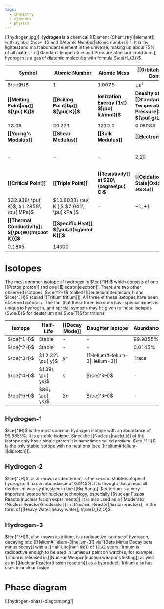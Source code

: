 ```yaml
---
tags:
  - chemistry
  - elements
  - physics
---
```

![[hydrogen.jpg]]
**Hydrogen** is a chemical [[Element (Chemistry)|element]] with symbol $\ce{H}$ and [[Atomic Number|atomic number]] $1$. It is the lightest and most abundant element in the universe, making up about $75\%$ of all matter. In [[Standard Temperature and Pressure|standard conditions]] hydrogen is a gas of diatomic molecules with formula $\ce{H_{2}}$.

| **Symbol**                                         | **Atomic Number**                            | **Atomic Mass**                              | **[[Orbitals\|Electron Config.]]**                                       | **Phase**                                                         |
| -------------------------------------------------- | -------------------------------------------- | -------------------------------------------- | ------------------------------------------------------------------------ | ----------------------------------------------------------------- |
| $\ce{H}$                                           | $1$                                          | $1.0078$                                     | $1s^1$                                                                   | gas                                                               |
| **[[Melting Point\|mp]] $[\pu{ K}]$**              | **[[Boiling Point\|bp]] $[\pu{ K}]$**        | **Ionization Energy (1st) $[\pu{ kJ/mol}]$** | **Density at [[Standard Temperature and Pressure\|STP]] $[\pu{ g/L }]$** | **Atomic Radius**                                                 |
| $13.99$                                            | $20.271$                                     | $1312.0$                                     | $0.08988$                                                                | $53\ \pu{ pm }$                                                   |
| **[[Young's Modulus]]**                            | **[[Shear Modulus]]**                        | **[[Bulk Modulus]]**                         | **[[Electronegativity]]**                                                | **Main [[Isotope\|isotopes]]**                                    |
| -                                                  | -                                            | -                                            | $2.20$                                                                   | $\ce{^1H}:99.9855\%$ $\ce{^2H}:0.0145\%$ $\ce{^3H}: \text{trace}$ |
| **[[Critical Point]]**                             | **[[Triple Point]]**                         | **[[Resistivity]] at $20\ \degree\pu{ C}$**  | **[[Oxidation State\|Oxidation states]]**                                | **[[Electron Affinity]]**                                         |
| $32.938\ \pu{ K}$, $1.2858\ \pu{ MPa}$             | $13.8033\ \pu{ K },$ $7.041\ \pu{ kPa }$     | -                                            | $-1$, $+1$                                                               | $72.769\ \pu{ kJ/mol }$ $0.754\ \pu{ eV}$                         |
| **[[Thermal Conductivity]] $[\pu{W/(m\cdot K)}]$** | **[[Specific Heat]] $[\pu{J/(kg\cdot K)}]$** |                                              |                                                                          |                                                                   |
| $0.1805$                                           | $14300$                                      |                                              |                                                                          |                                                                   |

# Isotopes
The most common isotope of hydrogen is $\ce{^1H}$ which consists of one [[Proton|proton]] and one [[Electron|electron]]. There are two other observed isotopes, $\ce{^2H}$ (called [[Deuterium|deuterium]]) and $\ce{^3H}$ (called [[Tritium|tritium]]). All three of these isotopes have been observed naturally. The fact that these three isotopes have special names is unique to hydrogen, and special symbols may be given to these isotopes ($\ce{D}$ for deuterium and $\ce{T}$ for tritium).

| Isotope    | Half-Life        | [[Decay Mode]] | Daughter Isotope              | Abundance   |
| ---------- | ---------------- | -------------- | ----------------------------- | ----------- |
| $\ce{^1H}$ | Stable           | -              | -                             | $99.9855\%$ |
| $\ce{^2H}$ | Stable           | -              | -                             | $0.0145\%$  |
| $\ce{^3H}$ | $12.32\ \pu{ y}$ | $\beta^-$      | [[Helium#Helium-3\|Helium-3]] | Trace       |
| $\ce{^4H}$ | $139\ \pu{ ys}$  | $n$            | $\ce{^3H}$                    | -           |
| $\ce{^5H}$ | $86\ \pu{ ys}$   | $2n$           | $\ce{^3H}$                    | -           |

## Hydrogen-1
$\ce{^1H}$ is the most common hydrogen isotope with an abundance of $99.9855\%$. It is a stable isotope. Since the [[Nucleus|nucleus]] of this isotope only has a single proton it is sometimes called *protium*. $\ce{^1H}$ is the only stable isotope with no neutrons (see [[Helium#Helium-1|diproton]]). 
## Hydrogen-2
$\ce{^2H}$, also known as deuterium, is the second stable isotope of hydrogen. It has an abundance of $0.0145\%$. It is thought that almost all deuterium was synthesized in the [[Big Bang]]. Deuterium is a very important isotope for nuclear technology, especially [[Nuclear Fusion Reactor|nuclear fusion experiments]]. It is also used as a [[Moderator (Nuclear Reactor)|moderator]] in [[Nuclear Reactor|fission reactors]] in the form of [[Heavy Water|heavy water]] $\ce{D_{2}O}$. 
## Hydrogen-3
$\ce{^3H}$, also known as tritium, is a radioactive isotope of hydrogen, decaying into [[Helium#Helium-3|helium-3]] via [[Beta Minus Decay|beta minus decay]] with a [[Half-Life|half-life]] of $12.32$ years. Tritium is radioactive enough to be used in luminous paint on watches, for example. Tritium is released in [[Nuclear Weapon|nuclear weapons testing]] as well as in [[Nuclear Reactor|fission reactors]] as a byproduct. Tritium also has uses in nuclear fusion.
# Phase diagram
![[hydrogen-phase-diagram.png]]